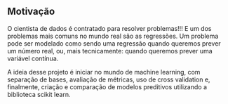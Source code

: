## <a> Motivação </a>

O cientista de dados é contratado para resolver problemas!!! E um dos problemas mais comuns no mundo real são as regressões. Um problema pode ser modelado como sendo uma regressão quando queremos prever um número real, ou, mais tecnicamente: quando queremos prever uma variável contínua.

A ideia desse projeto é iniciar no mundo de machine learning, com separação de bases, avaliação de métricas, uso de cross validation e, finalmente, criação e comparação de modelos preditivos utilizando a biblioteca scikit learn.
